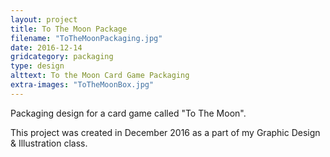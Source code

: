 ```yaml
---
layout: project
title: To The Moon Package
filename: "ToTheMoonPackaging.jpg"
date: 2016-12-14
gridcategory: packaging
type: design
alttext: To the Moon Card Game Packaging
extra-images: "ToTheMoonBox.jpg"
---
```

Packaging design for a card game called "To The Moon".

This project was created in December 2016 as a part of my Graphic Design & Illustration class.
